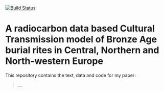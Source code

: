 [![Build Status](https://travis-ci.com/nevrome/workingtitle.svg?token=vxsQ9RjxoGASGtX4Q8jc&branch=master)](https://travis-ci.com/nevrome/workingtitle)

# A radiocarbon data based Cultural Transmission model of Bronze Age burial rites in Central, Northern and North-western Europe

This repository contains the text, data and code for my paper:

> ...
